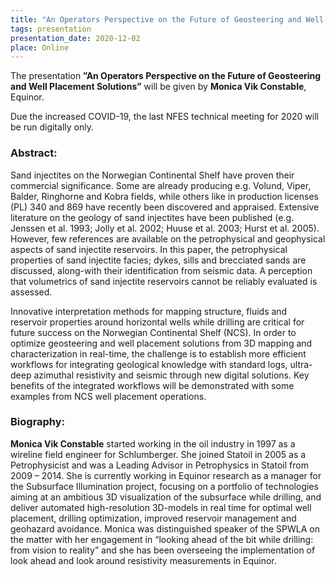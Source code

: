 ```yaml
---
title: "An Operators Perspective on the Future of Geosteering and Well Placement  Solutions (Monica Vik Constable, Equinor)"
tags: presentation
presentation_date: 2020-12-02
place: Online
---
```


The presentation **”An Operators Perspective on the Future of Geosteering and Well Placement  Solutions”** will be given by **Monica Vik Constable**, Equinor.


Due the increased COVID-19, the last NFES technical meeting for 2020 will be run digitally only.
 
### Abstract:

Sand injectites on the Norwegian Continental Shelf have proven their commercial significance. Some are already producing e.g. Volund, Viper, Balder, Ringhorne and Kobra fields, while others like in production licenses (PL) 340 and 869 have recently been discovered and appraised. Extensive literature on the geology of sand injectites have been published (e.g. Jenssen et al. 1993; Jolly et al. 2002; Huuse et al. 2003; Hurst et al. 2005). However, few references are available on the petrophysical and geophysical aspects of sand injectite reservoirs. In this paper, the petrophysical properties of sand injectite facies; dykes, sills and brecciated sands are discussed, along-with their identification from seismic data. A perception that volumetrics of sand injectite reservoirs cannot be reliably evaluated is assessed.

Innovative interpretation methods for mapping structure, fluids and reservoir properties around horizontal wells while drilling are critical for future success on the Norwegian Continental Shelf (NCS).  In order to optimize geosteering and well placement solutions from 3D mapping and characterization in real-time, the challenge is to establish more efficient workflows for integrating geological knowledge with standard logs, ultra-deep azimuthal resistivity and seismic through new digital solutions. Key benefits of the integrated workflows will be demonstrated with some examples from NCS well placement operations.

### Biography:

**Monica Vik Constable** started working in the oil industry in 1997 as a wireline field engineer for Schlumberger. She joined Statoil in 2005 as a Petrophysicist and was a Leading Advisor in Petrophysics in Statoil from 2009 – 2014. She is currently working in Equinor research as a manager for the Subsurface Illumination project, focusing on a portfolio of technologies aiming at an ambitious 3D visualization of the subsurface while drilling, and deliver automated high-resolution 3D-models in real time for optimal well placement, drilling optimization, improved reservoir management and geohazard avoidance. Monica was distinguished speaker of the SPWLA on the matter with her engagement in “looking ahead of the bit while drilling: from vision to reality” and she has been overseeing the implementation of look ahead and look around resistivity measurements in Equinor.


